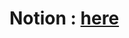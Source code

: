 # Notion : [here](https://reinvented-horse-6c7.notion.site/Enhancing-Hotel-Review-Search-Engines-fe7437036308427ca48671b864ed8a44?pvs=4)
